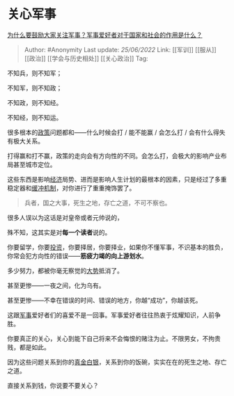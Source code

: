 # 关心军事
[为什么要鼓励大家关注军事？军事爱好者对于国家和社会的作用是什么？](https://www.zhihu.com/question/503875313/answer/2539039449)

> Author: #Anonymity 
> Last update: *25/06/2022* 
> Link: [[军训]] [[服从]] [[政治]] [[学会与历史相处]] [[关心政治]]
> Tag: 

不知兵，则不知军；

不知军，则不知政；

不知政，则不知经。

不知经，则不知运。

很多根本的[政策](https://www.zhihu.com/search?q=%E6%94%BF%E7%AD%96&search_source=Entity&hybrid_search_source=Entity&hybrid_search_extra=%7B%22sourceType%22%3A%22answer%22%2C%22sourceId%22%3A2539039449%7D)问题都和——什么时候会打 / 能不能赢 / 会怎么打 / 会有什么得失 有极大关系。

打得赢和打不赢，政策的走向会有方向性的不同。会怎么打，会极大的影响产业布局甚至城市定位。

这些东西是影响[经济](https://www.zhihu.com/search?q=%E7%BB%8F%E6%B5%8E&search_source=Entity&hybrid_search_source=Entity&hybrid_search_extra=%7B%22sourceType%22%3A%22answer%22%2C%22sourceId%22%3A2539039449%7D)局势、进而是影响人生计划的最根本的因素，只是经过了多重稳定器和[缓冲机制](https://www.zhihu.com/search?q=%E7%BC%93%E5%86%B2%E6%9C%BA%E5%88%B6&search_source=Entity&hybrid_search_source=Entity&hybrid_search_extra=%7B%22sourceType%22%3A%22answer%22%2C%22sourceId%22%3A2539039449%7D)，对你进行了重重掩饰罢了。

> 兵者，国之大事，死生之地，存亡之道，不可不察也。

很多人误以为这话是对皇帝或者元帅说的，

殊不知，这其实是对**每一个读者**说的。

你要留学，你要[投资](https://www.zhihu.com/search?q=%E6%8A%95%E8%B5%84&search_source=Entity&hybrid_search_source=Entity&hybrid_search_extra=%7B%22sourceType%22%3A%22answer%22%2C%22sourceId%22%3A2539039449%7D)，你要择居，你要择业，如果你不懂军事，不识基本的胜负，你常会犯方向性的错误——**筋疲力竭的向上游划水**。

多少努力，都被你毫无察觉的[大势](https://www.zhihu.com/search?q=%E5%A4%A7%E5%8A%BF&search_source=Entity&hybrid_search_source=Entity&hybrid_search_extra=%7B%22sourceType%22%3A%22answer%22%2C%22sourceId%22%3A2539039449%7D)抵消了。

甚至更惨——一夜之间，化为乌有。

甚至更惨——不幸在错误的时间、错误的地方，你越“成功”，你越该死。

这跟[军事](https://www.zhihu.com/search?q=%E5%86%9B%E4%BA%8B&search_source=Entity&hybrid_search_source=Entity&hybrid_search_extra=%7B%22sourceType%22%3A%22answer%22%2C%22sourceId%22%3A2539039449%7D)爱好者们的喜爱不是一回事。军事爱好者往往热衷于炫耀知识，人前争胜。

你要真正的关心，关心到能下自己将来不会悔恨的赌注为止。不限男女，不拘贵贱，都是如此。

因为这些问题关系到你的[真金白银](https://www.zhihu.com/search?q=%E7%9C%9F%E9%87%91%E7%99%BD%E9%93%B6&search_source=Entity&hybrid_search_source=Entity&hybrid_search_extra=%7B%22sourceType%22%3A%22answer%22%2C%22sourceId%22%3A2539039449%7D)，关系到你的饭碗，实实在在的死生之地、存亡之道。

直接关系到钱，你说要不要关心？
